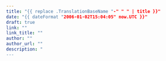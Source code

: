 ```yaml
---
title: "{{ replace .TranslationBaseName "-" " " | title }}"
date: "{{ dateFormat "2006-01-02T15:04:05" now.UTC }}"
draft: true
link: ""
link_title: ""
author: ""
author_url: ""
description: "
---
```

